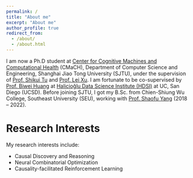 ```yaml
---
permalink: /
title: "About me"
excerpt: "About me"
author_profile: true
redirect_from: 
  - /about/
  - /about.html
---
```

I am now a Ph.D student at [Center for Cognitive Machines and Computational Health](http://cmach.sjtu.edu.cn/) (CMaCH), Department of Computer Science and Engineering, Shanghai Jiao Tong University (SJTU), under the supervision of [Prof. Shikui Tu](https://www.cs.sjtu.edu.cn/~tushikui/) and [Prof. Lei Xu](https://www.cs.sjtu.edu.cn/~lxu/). I am fortunate to be co-supervised by [Prof. Biwei Huang](https://biweihuang.com/) at [Halicioğlu Data Science Institute (HDSI)](https://datascience.ucsd.edu/) at UC, San Diego (UCSD). Before joining SJTU, I got my B.Sc. from Chien-Shiung Wu College, Southeast University (SEU), working with [Prof. Shaofu Yang](https://sfyangcs.github.io/) (2018 – 2022).

# Research Interests

My research interests include:

* Causal Discovery and Reasoning
* Neural Combinatorial Optimization
* Causality-facilitated Reinforcement Learning
